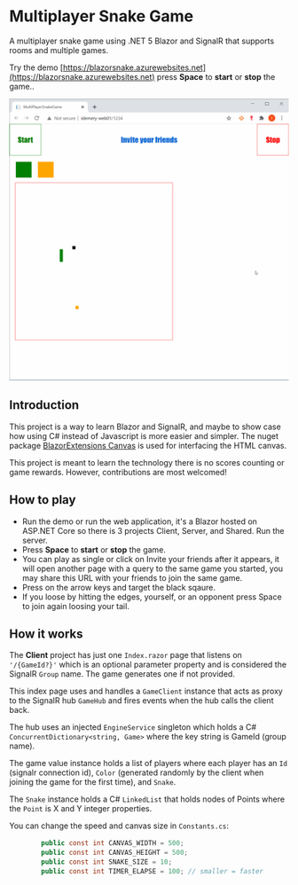# Multiplayer Snake Game
A multiplayer snake game using .NET 5 Blazor and SignalR that supports rooms and multiple games.

Try the demo [https://blazorsnake.azurewebsites.net](https://blazorsnake.azurewebsites.net) press **Space** to **start** or **stop** the game..

![Multiplayer Snake Game](./MultiplayerSnakeGame.gif)

## Introduction
This project is a way to learn Blazor and SignalR, and maybe to show case how using C# instead of Javascript is more easier and simpler. The nuget package [BlazorExtensions Canvas](https://github.com/BlazorExtensions/Canvas) is used for interfacing the HTML canvas.

This project is meant to learn the technology there is no scores counting or game rewards. However, contributions are most welcomed!

## How to play
- Run the demo or run the web application, it's a Blazor hosted on ASP.NET Core so there is 3 projects Client, Server, and Shared. Run the server.
- Press **Space** to **start** or **stop** the game.
- You can play as single or click on Invite your friends after it appears, it will open another page with a query to the same game you started, you may share this URL with your friends to join the same game.
- Press on the arrow keys and target the black sqaure.
- If you loose by hitting the edges, yourself, or an opponent press Space to join again loosing your tail.

## How it works
The **Client** project has just one `Index.razor` page that listens on `'/{GameId?}'` which is an optional parameter property and is considered the SignalR `Group` name. The game generates one if not provided.

This index page uses and handles a `GameClient` instance that acts as proxy to the SignalR hub `GameHub` and fires events when the hub calls the client back.

The hub uses an injected `EngineService` singleton which holds a C# `ConcurrentDictionary<string, Game>` where the key string is GameId (group name).

The game value instance holds a list of players where each player has an `Id` (signalr connection id), `Color` (generated randomly by the client when joining the game for the first time), and `Snake`.

The `Snake` instance holds a C# `LinkedList` that holds nodes of Points where the `Point` is X and Y integer properties.

You can change the speed and canvas size in `Constants.cs`:
``` C#
        public const int CANVAS_WIDTH = 500;
        public const int CANVAS_HEIGHT = 500;
        public const int SNAKE_SIZE = 10;
        public const int TIMER_ELAPSE = 100; // smaller = faster
```

